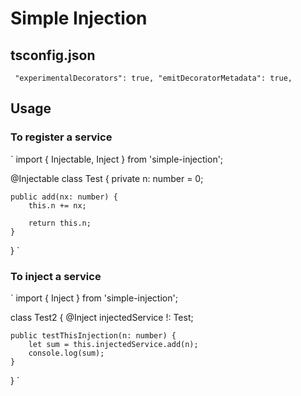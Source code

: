 # Simple Injection

## tsconfig.json
` 
    "experimentalDecorators": true,
    "emitDecoratorMetadata": true,
`

## Usage
### To register a service
`
import { Injectable, Inject } from 'simple-injection';

@Injectable
class Test {
    private n: number = 0;

    public add(nx: number) {
        this.n += nx;

        return this.n;
    }
}
`

### To inject a service
`
import { Inject } from 'simple-injection';

class Test2 {
    @Inject injectedService !: Test;

    public testThisInjection(n: number) {
        let sum = this.injectedService.add(n);
        console.log(sum);
    }
}
`
